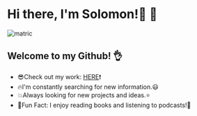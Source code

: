# Hi there, I'm Solomon!👋 👋
![matric](https://user-images.githubusercontent.com/83429213/133715511-cbc894c4-6e70-4379-9f10-07f50e9cfde0.gif)

## Welcome to my Github! :ok_hand: 

- :sunglasses:Check out my work: [HERE](https://github.com/Solomonad1234?tab=repositories):exclamation:
- :fire:I'm constantly searching for new information.:smiley:
- :boom:Always looking for new projects and ideas.:star:
- :bow:Fun Fact: I enjoy reading books and listening to podcasts!:orange_book:

  
